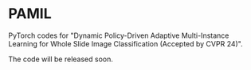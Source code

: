 # PAMIL

PyTorch codes for "Dynamic Policy-Driven Adaptive Multi-Instance Learning for Whole Slide Image Classification (Accepted by CVPR 24)".

The code will be released soon.
